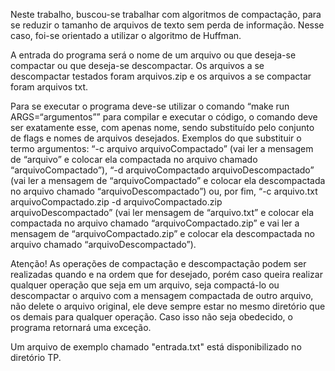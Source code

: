Neste trabalho, buscou-se trabalhar com algoritmos de compactação, para se reduzir o tamanho de arquivos de texto sem perda de informação. Nesse caso, foi-se orientado a utilizar o algoritmo de Huffman.

A entrada do programa será o nome de um arquivo ou que deseja-se compactar ou que deseja-se descompactar. Os arquivos a se descompactar testados foram arquivos.zip e os arquivos a se compactar foram arquivos txt.

Para se executar o programa deve-se utilizar o comando “make run ARGS=“argumentos”” para compilar e executar o código, o comando deve ser exatamente esse, com apenas nome, sendo substituído pelo conjunto de flags e nomes de arquivos desejados. Exemplos do que substituir o termo argumentos: “-c arquivo arquivoCompactado” (vai ler a mensagem de “arquivo” e colocar ela compactada no arquivo chamado “arquivoCompactado”), “-d arquivoCompactado arquivoDescompactado” (vai ler a mensagem de
“arquivoCompactado” e colocar ela descompactada no arquivo chamado “arquivoDescompactado”) ou, por fim, “-c arquivo.txt arquivoCompactado.zip -d arquivoCompactado.zip arquivoDescompactado” (vai ler  mensagem de “arquivo.txt” e colocar ela compactada no arquivo chamado “arquivoCompactado.zip” e vai ler a mensagem de “arquivoCompactado.zip” e colocar ela descompactada no arquivo
chamado “arquivoDescompactado”).

Atenção! As operações de compactação e descompactação podem ser realizadas quando e na ordem que for desejado, porém caso queira realizar qualquer operação que seja em um arquivo, seja compactá-lo ou
descompactar o arquivo com a mensagem compactada de outro arquivo, não delete o arquivo original, ele deve sempre estar no mesmo diretório que os demais para qualquer operação. Caso isso não seja obedecido, o programa retornará uma exceção.

Um arquivo de exemplo chamado "entrada.txt" está disponibilizado no diretório TP.